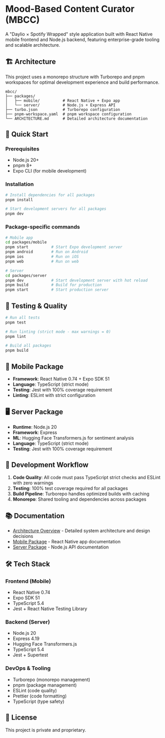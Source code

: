 # Mood-Based Content Curator (MBCC)

A "Daylio × Spotify Wrapped" style application built with React Native mobile frontend and Node.js backend, featuring enterprise-grade tooling and scalable architecture.

## 🏗️ Architecture

This project uses a monorepo structure with Turborepo and pnpm workspaces for optimal development experience and build performance.

```
mbcc/
├── packages/
│   ├── mobile/          # React Native + Expo app
│   └── server/          # Node.js + Express API
├── turbo.json           # Turborepo configuration
├── pnpm-workspace.yaml  # pnpm workspace configuration
└── ARCHITECTURE.md      # Detailed architecture documentation
```

## 🚀 Quick Start

### Prerequisites

- Node.js 20+
- pnpm 8+
- Expo CLI (for mobile development)

### Installation

```bash
# Install dependencies for all packages
pnpm install

# Start development servers for all packages
pnpm dev
```

### Package-specific commands

```bash
# Mobile app
cd packages/mobile
pnpm start          # Start Expo development server
pnpm android        # Run on Android
pnpm ios            # Run on iOS
pnpm web            # Run on web

# Server
cd packages/server
pnpm dev            # Start development server with hot reload
pnpm build          # Build for production
pnpm start          # Start production server
```

## 🧪 Testing & Quality

```bash
# Run all tests
pnpm test

# Run linting (strict mode - max warnings = 0)
pnpm lint

# Build all packages
pnpm build
```

## 📱 Mobile Package

- **Framework**: React Native 0.74 + Expo SDK 51
- **Language**: TypeScript (strict mode)
- **Testing**: Jest with 100% coverage requirement
- **Linting**: ESLint with strict configuration

## 🖥️ Server Package

- **Runtime**: Node.js 20
- **Framework**: Express
- **ML**: Hugging Face Transformers.js for sentiment analysis
- **Language**: TypeScript (strict mode)
- **Testing**: Jest with 100% coverage requirement

## 🔧 Development Workflow

1. **Code Quality**: All code must pass TypeScript strict checks and ESLint with zero warnings
2. **Testing**: 100% test coverage required for all packages
3. **Build Pipeline**: Turborepo handles optimized builds with caching
4. **Monorepo**: Shared tooling and dependencies across packages

## 📚 Documentation

- [Architecture Overview](./ARCHITECTURE.md) - Detailed system architecture and design decisions
- [Mobile Package](./packages/mobile/) - React Native app documentation
- [Server Package](./packages/server/) - Node.js API documentation

## 🛠️ Tech Stack

### Frontend (Mobile)
- React Native 0.74
- Expo SDK 51
- TypeScript 5.4
- Jest + React Native Testing Library

### Backend (Server)
- Node.js 20
- Express 4.19
- Hugging Face Transformers.js
- TypeScript 5.4
- Jest + Supertest

### DevOps & Tooling
- Turborepo (monorepo management)
- pnpm (package management)
- ESLint (code quality)
- Prettier (code formatting)
- TypeScript (type safety)

## 📄 License

This project is private and proprietary.